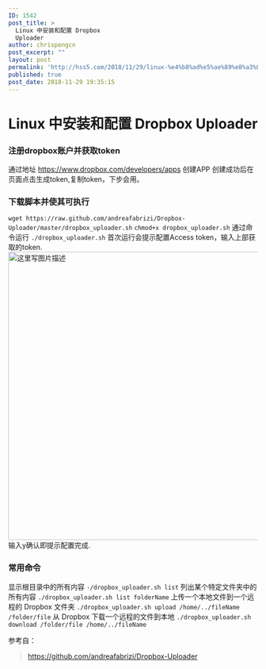 ```yaml
---
ID: 1542
post_title: >
  Linux 中安装和配置 Dropbox
  Uploader
author: chrispengcn
post_excerpt: ""
layout: post
permalink: 'http://hss5.com/2018/11/29/linux-%e4%b8%ad%e5%ae%89%e8%a3%85%e5%92%8c%e9%85%8d%e7%bd%ae-dropbox-uploader/'
published: true
post_date: 2018-11-29 19:35:15
---
```

<div class="article-header-box">
<div class="article-header">
<div class="article-title-box">
<h1 class="title-article">Linux 中安装和配置 Dropbox Uploader</h1>
</div>
<div class="article-info-box">
<div class="operating"></div>
</div>
</div>
</div>
<article class="baidu_pl">
<div id="article_content" class="article_content clearfix csdn-tracking-statistics" data-pid="blog" data-mod="popu_307" data-dsm="post">
<div id="content_views" class="markdown_views prism-atom-one-dark">
<h3 id="注册dropbox账户并获取token"><a name="t0"></a>注册dropbox账户并获取token</h3>
通过地址 <a href="https://www.dropbox.com/developers/apps" target="_blank" rel="nofollow noopener">https://www.dropbox.com/developers/apps</a> 创建APP
创建成功后在页面点击生成token,复制token，下步会用。
<h3 id="下载脚本并使其可执行"><a name="t1"></a>下载脚本并使其可执行</h3>
<code>wget https://raw.github.com/andreafabrizi/Dropbox-Uploader/master/dropbox_uploader.sh</code>
<code>chmod+x dropbox_uploader.sh</code>
通过命令运行 <code>./dropbox_uploader.sh</code>
首次运行会提示配置Access token，输入上部获取的token.
<img class="alignnone size-full wp-image-1544" src="http://hss5.com/wp-content/uploads/2018/11/90873aaf2df67f083abcfa5f12033675-1.jpg" width="881" height="581" alt="这里写图片描述" title="" />
输入y确认即提示配置完成.
<h3 id="常用命令"><a name="t2"></a>常用命令</h3>
显示根目录中的所有内容
<code>·/dropbox_uploader.sh list</code>
列出某个特定文件夹中的所有内容
<code>./dropbox_uploader.sh list folderName</code>
上传一个本地文件到一个远程的 Dropbox 文件夹
<code>./dropbox_uploader.sh upload /home/../fileName /folder/file</code>
从 Dropbox 下载一个远程的文件到本地
<code>./dropbox_uploader.sh download /folder/file /home/../fileName</code>

参考自：
<blockquote><a href="https://github.com/andreafabrizi/Dropbox-Uploader" target="_blank" rel="nofollow noopener">https://github.com/andreafabrizi/Dropbox-Uploader</a></blockquote>
</div>
</div>
</article>